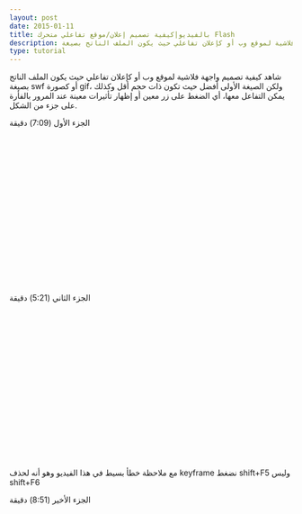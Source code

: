 ```yaml
---
layout: post
date: 2015-01-11
title: بالفيديو|كيفية تصميم إعلان/موقع تفاعلي متحرك Flash
description: شاهد كيفية تصميم واجهة فلاشية لموقع وب أو كإعلان تفاعلي حيث يكون الملف الناتج بصيغة swf أو كصورة gif، ولكن الصيغة الأولى أفضل حيث تكون ذات حجم أقل وكذلك يمكن التفاعل معها، أي الضغط على زر معين أو إظهار تأثيرات معينة عند المرور بالفأرة على جزء من الشكل.
type: tutorial
---
```







 شاهد كيفية تصميم واجهة فلاشية لموقع وب أو كإعلان تفاعلي حيث يكون الملف الناتج بصيغة swf أو كصورة gif، ولكن الصيغة الأولى أفضل حيث تكون ذات حجم أقل وكذلك يمكن التفاعل معها، أي الضغط على زر معين أو إظهار تأثيرات معينة عند المرور بالفأرة على جزء من الشكل.

الجزء الأول (7:09) دقيقة

<div class="separator" style="clear: both; text-align: center;">
<object class="BLOGGER-youtube-video" classid="clsid:D27CDB6E-AE6D-11cf-96B8-444553540000" codebase="http://download.macromedia.com/pub/shockwave/cabs/flash/swflash.cab#version=6,0,40,0" data-thumbnail-src="http://i1.ytimg.com/vi/uH7owZEVf_k/0.jpg" height="266" width="320"><param name="movie" value="http://www.youtube.com/v/uH7owZEVf_k?version=3&f=user_uploads&c=google-webdrive-0&app=youtube_gdata" /><param name="bgcolor" value="#FFFFFF" /><param name="allowFullScreen" value="true" /><embed width="320" height="266"  src="http://www.youtube.com/v/uH7owZEVf_k?version=3&f=user_uploads&c=google-webdrive-0&app=youtube_gdata" type="application/x-shockwave-flash" allowfullscreen="true"></embed></object></div>

الجزء الثاني (5:21) دقيقة

<div class="separator" style="clear: both; text-align: center;"><object class="BLOGGER-youtube-video" classid="clsid:D27CDB6E-AE6D-11cf-96B8-444553540000" codebase="http://download.macromedia.com/pub/shockwave/cabs/flash/swflash.cab#version=6,0,40,0" data-thumbnail-src="http://i1.ytimg.com/vi/TG_QZ-5n_48/0.jpg" height="266" width="320"><param name="movie" value="http://www.youtube.com/v/TG_QZ-5n_48?version=3&f=user_uploads&c=google-webdrive-0&app=youtube_gdata" /><param name="bgcolor" value="#FFFFFF" /><param name="allowFullScreen" value="true" /><embed width="320" height="266"  src="http://www.youtube.com/v/TG_QZ-5n_48?version=3&f=user_uploads&c=google-webdrive-0&app=youtube_gdata" type="application/x-shockwave-flash" allowfullscreen="true"></embed></object></div>

مع ملاحظة خطأ بسيط في هذا الفيديو وهو أنه لحذف keyframe نضغط shift+F5 وليس shift+F6

الجزء الأخير (8:51) دقيقة

<div class="separator" style="clear: both; text-align: center;"><object class="BLOGGER-youtube-video" classid="clsid:D27CDB6E-AE6D-11cf-96B8-444553540000" codebase="http://download.macromedia.com/pub/shockwave/cabs/flash/swflash.cab#version=6,0,40,0" data-thumbnail-src="http://i1.ytimg.com/vi/0YsvuigGpnQ/0.jpg" height="266" width="320"><param name="movie" value="http://www.youtube.com/v/0YsvuigGpnQ?version=3&f=user_uploads&c=google-webdrive-0&app=youtube_gdata" /><param name="bgcolor" value="#FFFFFF" /><param name="allowFullScreen" value="true" /><embed width="320" height="266"  src="http://www.youtube.com/v/0YsvuigGpnQ?version=3&f=user_uploads&c=google-webdrive-0&app=youtube_gdata" type="application/x-shockwave-flash" allowfullscreen="true"></embed></object></div><div style="text-align: center;"><span style="color: blue;"><br /></span></div>